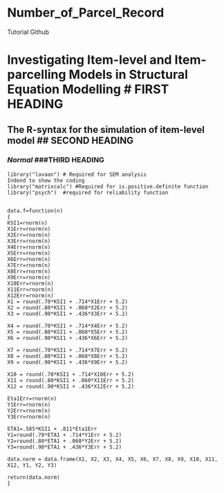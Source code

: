 # Number_of_Parcel_Record
Tutorial Github

# Investigating Item-level and Item-parcelling Models in Structural Equation Modelling    # FIRST HEADING
## The R-syntax for the simulation of item-level model                                    ## SECOND HEADING
### _Normal_                                                                              ###THIRD HEADING

    library("lavaan") # Required for SEM analysis                                         Indend to show the coding
    library("matrixcalc") #Required for is.positive.definite function
    library("psych")  #required for reliability function


    data.f=function(n)
  	{
	KSI1=rnorm(n)
	X1Err=rnorm(n)
	X2Err=rnorm(n)
	X3Err=rnorm(n)
	X4Err=rnorm(n)
	X5Err=rnorm(n) 
	X6Err=rnorm(n)
	X7Err=rnorm(n)
	X8Err=rnorm(n)
	X9Err=rnorm(n)
	X10Err=rnorm(n)
	X11Err=rnorm(n)
	X12Err=rnorm(n)
	X1 = round(.70*KSI1 + .714*X1Err + 5.2)
	X2 = round(.80*KSI1 + .060*X2Err + 5.2)
	X3 = round(.90*KSI1 + .436*X3Err + 5.2)
	
	X4 = round(.70*KSI1 + .714*X4Err + 5.2)
	X5 = round(.80*KSI1 + .060*X5Err + 5.2)
	X6 = round(.90*KSI1 + .436*X6Err + 5.2)
	
	X7 = round(.70*KSI1 + .714*X7Err + 5.2)
	X8 = round(.80*KSI1 + .060*X8Err + 5.2)
	X9 = round(.90*KSI1 + .436*X9Err + 5.2)
	
	X10 = round(.70*KSI1 + .714*X10Err + 5.2)
	X11 = round(.80*KSI1 + .060*X11Err + 5.2)
	X12 = round(.90*KSI1 + .436*X12Err + 5.2)

	Eta1Err=rnorm(n)
	Y1Err=rnorm(n)
	Y2Err=rnorm(n)
	Y3Err=rnorm(n)

	ETA1=.585*KSI1 + .811*Eta1Err
	Y1=round(.70*ETA1 + .714*Y1Err + 5.2)
	Y2=round(.80*ETA1 + .060*Y2Err + 5.2)
	Y3=round(.90*ETA1 + .436*Y3Err + 5.2)

	data.norm = data.frame(X1, X2, X3, X4, X5, X6, X7, X8, X9, X10, X11, X12, Y1, Y2, Y3)
	
	return(data.norm)
	}
    
